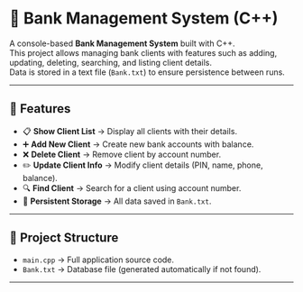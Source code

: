 # 🏦 Bank Management System (C++)

A console-based **Bank Management System** built with C++.  
This project allows managing bank clients with features such as adding, updating, deleting, searching, and listing client details.  
Data is stored in a text file (`Bank.txt`) to ensure persistence between runs.

---

## 🚀 Features
- 📋 **Show Client List** → Display all clients with their details.
- ➕ **Add New Client** → Create new bank accounts with balance.
- ❌ **Delete Client** → Remove client by account number.
- ✏️ **Update Client Info** → Modify client details (PIN, name, phone, balance).
- 🔍 **Find Client** → Search for a client using account number.
- 💾 **Persistent Storage** → All data saved in `Bank.txt`.

---

## 📂 Project Structure
- `main.cpp` → Full application source code.
- `Bank.txt` → Database file (generated automatically if not found).

---

